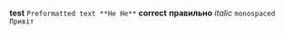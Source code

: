 **test** ```Preformatted text **He He**```
**correct**
**правильно**
_italic_ `monospaced` ```Привіт```

